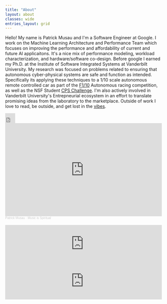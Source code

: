 ```yaml
---
title: "About"
layout: about
classes: wide
entries_layout: grid
---
```



Hello! My name is Patrick Musau and I'm a Software Engineer at Google. I work on the Machine Learning Architecture and Performance Team which focuses on improving the performance and affordability of current and future AI applicaitons. It's a nice mix of performance modeling, workload characterization, and hardware/software co-design. Before google I earned my Ph.D. at the Institute of Software Integrated Systems at Vanderbilt University. My research was focused on problems related to ensuring that autonomous cyber-physical systems are safe and function as intended.  Specifically its applying these techniques to a 1/10 scale autonomous remote controlled car as part of the [F1/10](http://f1tenth.org/) Autonomous racing competition, as well as the NSF Student [CPS Challenge](https://cps-vo.org/group/CPSchallenge). I'm also actively involved in Vanderbilt University's Entrepneurial ecosystem in an effort to translate promising ideas from the laboratory to the marketplace. Outside of work I love to read, be outside, and get lost in the [vibes](https://soundcloud.com/patrick-musau). 
<iframe allowtransparency="true" scrolling="no" frameborder="no" src="https://w.soundcloud.com/icon/?url=http%3A%2F%2Fsoundcloud.com%2Fpatrick-musau&color=orange_white&size=32" style="width: 32px; height: 32px;"></iframe>


<iframe width="100%" height="300" scrolling="no" frameborder="no" allow="autoplay" src="https://w.soundcloud.com/player/?url=https%3A//api.soundcloud.com/tracks/875500816&color=%23ff5500&auto_play=false&hide_related=false&show_comments=true&show_user=true&show_reposts=false&show_teaser=true&visual=true"></iframe><div style="font-size: 10px; color: #cccccc;line-break: anywhere;word-break: normal;overflow: hidden;white-space: nowrap;text-overflow: ellipsis; font-family: Interstate,Lucida Grande,Lucida Sans Unicode,Lucida Sans,Garuda,Verdana,Tahoma,sans-serif;font-weight: 100;"><a href="https://soundcloud.com/patrick-musau" title="Patrick Musau" target="_blank" style="color: #cccccc; text-decoration: none;">Patrick Musau</a> · <a href="https://soundcloud.com/patrick-musau/music-is-spiritual" title="Music is Spiritual" target="_blank" style="color: #cccccc; text-decoration: none;">Music is Spiritual</a></div>
<br/>
<iframe width="100%" height="120" src="https://www.mixcloud.com/widget/iframe/?hide_cover=1&feed=%2Fmusaup%2Fcheza-tu%2F" frameborder="0" ></iframe>
<br/>
<iframe width="100%" height="120" src="https://www.mixcloud.com/widget/iframe/?hide_cover=1&feed=%2Fmusaup%2Fmikey%2F" frameborder="0" ></iframe>
